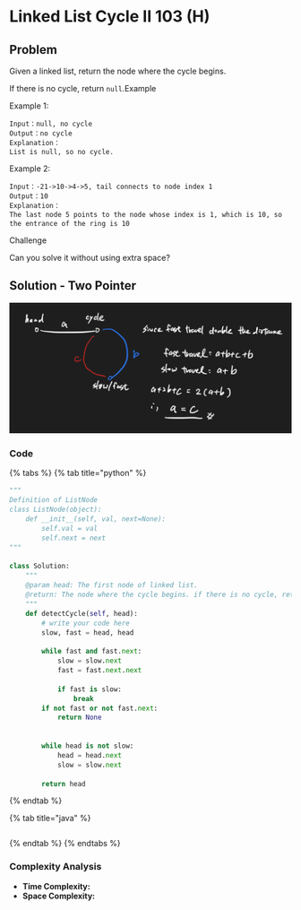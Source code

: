 # Linked List Cycle II 103 \(H\)

## Problem

Given a linked list, return the node where the cycle begins.

If there is no cycle, return `null`.Example

Example 1:

```text
Input：null, no cycle
Output：no cycle
Explanation：
List is null, so no cycle.
```

Example 2:

```text
Input：-21->10->4->5, tail connects to node index 1
Output：10
Explanation：
The last node 5 points to the node whose index is 1, which is 10, so the entrance of the ring is 10
```

Challenge

Can you solve it without using extra space?

## Solution - Two Pointer 

![](../../../.gitbook/assets/screen-shot-2021-04-24-at-5.31.06-pm.png)

### Code

{% tabs %}
{% tab title="python" %}
```python
"""
Definition of ListNode
class ListNode(object):
    def __init__(self, val, next=None):
        self.val = val
        self.next = next
"""

class Solution:
    """
    @param head: The first node of linked list.
    @return: The node where the cycle begins. if there is no cycle, return null
    """
    def detectCycle(self, head):
        # write your code here
        slow, fast = head, head

        while fast and fast.next:
            slow = slow.next
            fast = fast.next.next

            if fast is slow:
                break
        if not fast or not fast.next:
            return None
        
        
        while head is not slow:
            head = head.next
            slow = slow.next
        
        return head
```
{% endtab %}

{% tab title="java" %}
```

```
{% endtab %}
{% endtabs %}

### Complexity Analysis

* **Time Complexity:**
* **Space Complexity:**

